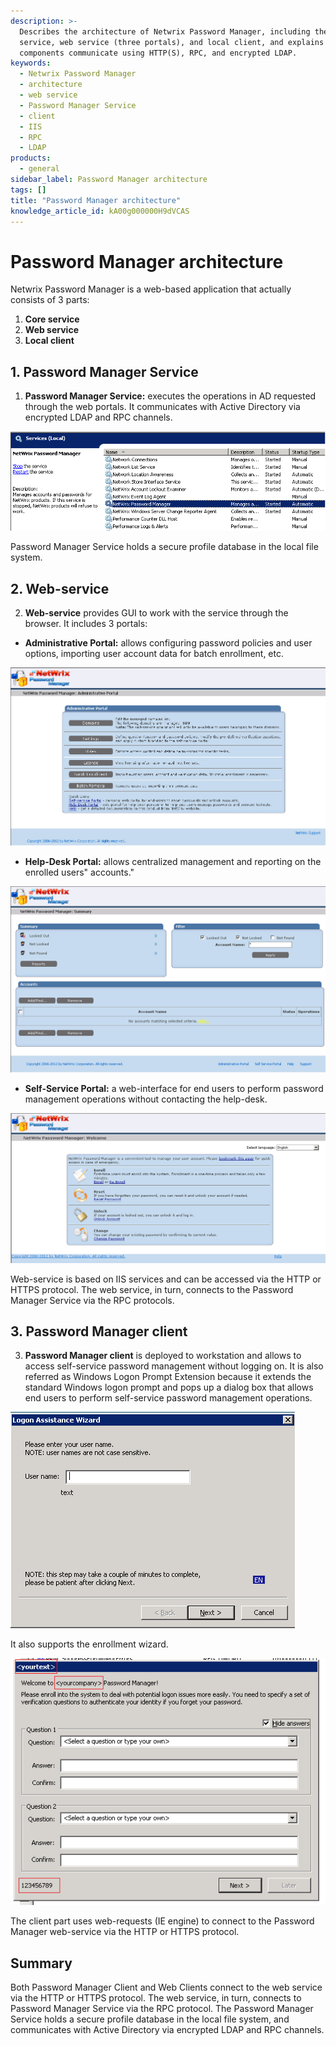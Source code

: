 ```yaml
---
description: >-
  Describes the architecture of Netwrix Password Manager, including the core
  service, web service (three portals), and local client, and explains how these
  components communicate using HTTP(S), RPC, and encrypted LDAP.
keywords:
  - Netwrix Password Manager
  - architecture
  - web service
  - Password Manager Service
  - client
  - IIS
  - RPC
  - LDAP
products:
  - general
sidebar_label: Password Manager architecture
tags: []
title: "Password Manager architecture"
knowledge_article_id: kA00g000000H9dVCAS
---
```


# Password Manager architecture

Netwrix Password Manager is a web-based application that actually consists of 3 parts:

1. **Core service**
2. **Web service**
3. **Local client**

## 1. Password Manager Service

1. **Password Manager Service:** executes the operations in AD requested through the web portals. It communicates with Active Directory via encrypted LDAP and RPC channels.

[![User-added image](./images/ka04u00000116Of_0EM7000000052QT.png)](https://netwrix.secure.force.com/kb/servlet/rtaImage?eid=ka40g0000004KRf&feoid=00N700000032Pj2&refid=0EM7000000052QT)

Password Manager Service holds a secure profile database in the local file system.

## 2. Web-service

2. **Web-service** provides GUI to work with the service through the browser. It includes 3 portals:

- **Administrative Portal:** allows configuring password policies and user options, importing user account data for batch enrollment, etc.

[![User-added image](./images/ka04u00000116Of_0EM7000000052QY.png)](https://netwrix.secure.force.com/kb/servlet/rtaImage?eid=ka40g0000004KRf&feoid=00N700000032Pj2&refid=0EM7000000052QY)

- **Help-Desk Portal:** allows centralized management and reporting on the enrolled users" accounts."

[![User-added image](./images/ka04u00000116Of_0EM7000000052Qi.png)](https://netwrix.secure.force.com/kb/servlet/rtaImage?eid=ka40g0000004KRf&feoid=00N700000032Pj2&refid=0EM7000000052Qi)

- **Self-Service Portal:** a web-interface for end users to perform password management operations without contacting the help-desk.

[![User-added image](./images/ka04u00000116Of_0EM7000000052Qn.png)](https://netwrix.secure.force.com/kb/servlet/rtaImage?eid=ka40g0000004KRf&feoid=00N700000032Pj2&refid=0EM7000000052Qn)

Web-service is based on IIS services and can be accessed via the HTTP or HTTPS protocol. The web service, in turn, connects to the Password Manager Service via the RPC protocols.

## 3. Password Manager client

3. **Password Manager client** is deployed to workstation and allows to access self-service password management without logging on. It is also referred as Windows Logon Prompt Extension because it extends the standard Windows logon prompt and pops up a dialog box that allows end users to perform self-service password management operations.

[![User-added image](./images/ka04u00000116Of_0EM7000000052QE.png)](https://netwrix.secure.force.com/kb/servlet/rtaImage?eid=ka40g0000004KRf&feoid=00N700000032Pj2&refid=0EM7000000052QE)

It also supports the enrollment wizard.

[![User-added image](./images/ka04u00000116Of_0EM7000000052QO.png)](https://netwrix.secure.force.com/kb/servlet/rtaImage?eid=ka40g0000004KRf&feoid=00N700000032Pj2&refid=0EM7000000052QO)

The client part uses web-requests (IE engine) to connect to the Password Manager web-service via the HTTP or HTTPS protocol.

## Summary

Both Password Manager Client and Web Clients connect to the web service via the HTTP or HTTPS protocol. The web service, in turn, connects to Password Manager Service via the RPC protocol. The Password Manager Service holds a secure profile database in the local file system, and communicates with Active Directory via encrypted LDAP and RPC channels.
